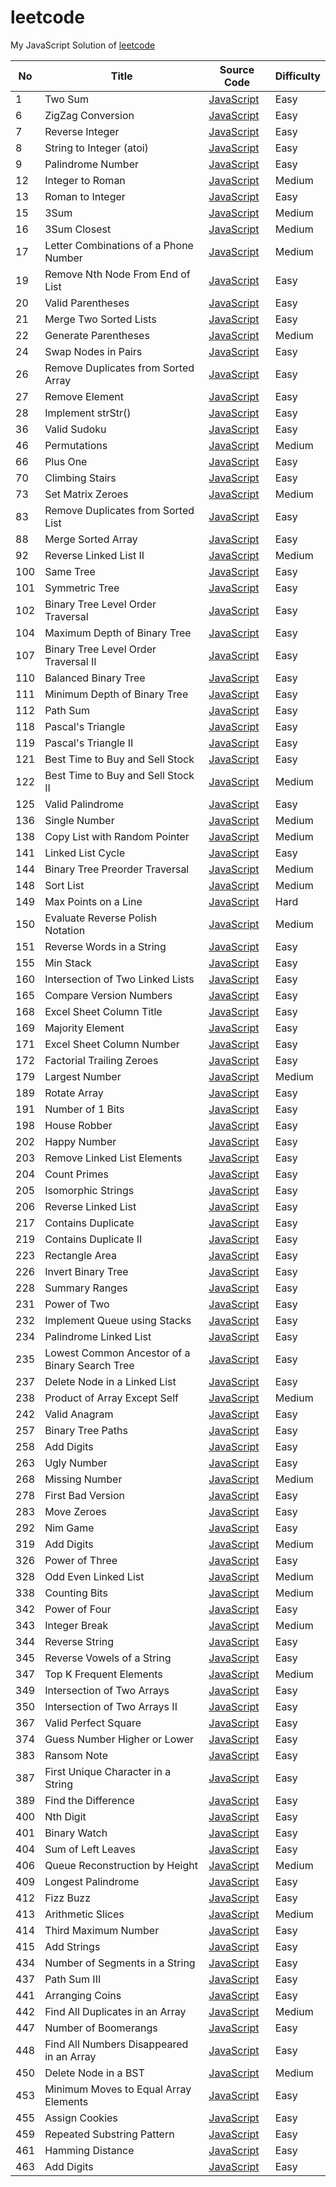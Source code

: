 leetcode
========
My JavaScript Solution of [leetcode](http://oj.leetcode.com/problems/)


| No | Title | Source Code | Difficulty |
|----| ----- | -------- | ---------- |
|1|Two Sum|[JavaScript](https://github.com/duteng/leetcode/tree/master/Algorithms/Two%20Sum)|Easy|
|6|ZigZag Conversion|[JavaScript](https://github.com/duteng/leetcode/tree/master/Algorithms/ZigZag%20Conversion)|Easy|
|7|Reverse Integer|[JavaScript](https://github.com/duteng/leetcode/tree/master/Algorithms/Reverse%20Integer)|Easy|
|8|String to Integer (atoi)|[JavaScript](https://github.com/duteng/leetcode/tree/master/Algorithms/String%20to%20Integer%20(atoi))|Easy|
|9|Palindrome Number|[JavaScript](https://github.com/duteng/leetcode/tree/master/Algorithms/Palindrome%20Number)|Easy|
|12|Integer to Roman|[JavaScript](https://github.com/duteng/leetcode/tree/master/Algorithms/Integer%20to%20Roman)|Medium|
|13|Roman to Integer|[JavaScript](https://github.com/duteng/leetcode/tree/master/Algorithms/Roman%20to%20Integer)|Easy|
|15|3Sum|[JavaScript](https://github.com/duteng/leetcode/tree/master/Algorithms/3Sum)|Medium|
|16|3Sum Closest|[JavaScript](https://github.com/duteng/leetcode/tree/master/Algorithms/3Sum%20Closest)|Medium|
|17|Letter Combinations of a Phone Number|[JavaScript](https://github.com/duteng/leetcode/tree/master/Algorithms/Letter%20Combinations%20of%20a%20Phone%20Number)|Medium|
|19|Remove Nth Node From End of List|[JavaScript](https://github.com/duteng/leetcode/tree/master/Algorithms/Remove%20Nth%20Node%20From%20End%20of%20List)|Easy|
|20|Valid Parentheses|[JavaScript](https://github.com/duteng/leetcode/tree/master/Algorithms/Valid%20Parentheses)|Easy|
|21|Merge Two Sorted Lists|[JavaScript](https://github.com/duteng/leetcode/tree/master/Algorithms/Merge%20Two%20Sorted%20Lists)|Easy|
|22|Generate Parentheses|[JavaScript](https://github.com/duteng/leetcode/tree/master/Algorithms/Generate%20Parentheses)|Medium|
|24|Swap Nodes in Pairs|[JavaScript](https://github.com/duteng/leetcode/tree/master/Algorithms/Swap%20Nodes%20in%20Pairs)|Easy|
|26|Remove Duplicates from Sorted Array|[JavaScript](https://github.com/duteng/leetcode/tree/master/Algorithms/Remove%20Duplicates%20from%20Sorted%20Array)|Easy|
|27|Remove Element|[JavaScript](https://github.com/duteng/leetcode/tree/master/Algorithms/Remove%20Element)|Easy|
|28|Implement strStr()|[JavaScript](https://github.com/duteng/leetcode/tree/master/Algorithms/Implement%20strStr())|Easy|
|36|Valid Sudoku|[JavaScript](https://github.com/duteng/leetcode/tree/master/Algorithms/Valid%20Sudoku)|Easy|
|46|Permutations|[JavaScript](https://github.com/duteng/leetcode/tree/master/Algorithms/Permutations)|Medium|
|66|Plus One|[JavaScript](https://github.com/duteng/leetcode/tree/master/Algorithms/Plus%20One)|Easy|
|70|Climbing Stairs|[JavaScript](https://github.com/duteng/leetcode/tree/master/Algorithms/Climbing%20Stairs)|Easy|
|73|Set Matrix Zeroes|[JavaScript](https://github.com/duteng/leetcode/tree/master/Algorithms/Set%20Matrix%20Zeroes)|Medium|
|83|Remove Duplicates from Sorted List|[JavaScript](https://github.com/duteng/leetcode/tree/master/Algorithms/Remove%20Duplicates%20from%20Sorted%20List)|Easy|
|88|Merge Sorted Array|[JavaScript](https://github.com/duteng/leetcode/tree/master/Algorithms/Merge%20Sorted%20Array)|Easy|
|92|Reverse Linked List II|[JavaScript](https://github.com/duteng/leetcode/tree/master/Algorithms/Reverse%20Linked%20List%20II)|Medium|
|100|Same Tree|[JavaScript](https://github.com/duteng/leetcode/tree/master/Algorithms/Same%20Tree)|Easy|
|101|Symmetric Tree|[JavaScript](https://github.com/duteng/leetcode/tree/master/Algorithms/Symmetric%20Tree)|Easy|
|102|Binary Tree Level Order Traversal|[JavaScript](https://github.com/duteng/leetcode/tree/master/Algorithms/Binary%20Tree%20Level%20Order%20Traversal)|Easy|
|104|Maximum Depth of Binary Tree|[JavaScript](https://github.com/duteng/leetcode/tree/master/Algorithms/Maximum%20Depth%20of%20Binary%20Tree)|Easy|
|107|Binary Tree Level Order Traversal II|[JavaScript](https://github.com/duteng/leetcode/tree/master/Algorithms/Binary%20Tree%20Level%20Order%20Traversal%20II)|Easy|
|110|Balanced Binary Tree|[JavaScript](https://github.com/duteng/leetcode/tree/master/Algorithms/Balanced%20Binary%20Tree)|Easy|
|111|Minimum Depth of Binary Tree|[JavaScript](https://github.com/duteng/leetcode/tree/master/Algorithms/Minimum%20Depth%20of%20Binary%20Tree)|Easy|
|112|Path Sum|[JavaScript](https://github.com/duteng/leetcode/tree/master/Algorithms/Path%20Sum)|Easy|
|118|Pascal's Triangle|[JavaScript](https://github.com/duteng/leetcode/tree/master/Algorithms/Pascal's%20Triangle)|Easy|
|119|Pascal's Triangle II|[JavaScript](https://github.com/duteng/leetcode/tree/master/Algorithms/Pascal's%20Triangle%20II)|Easy|
|121|Best Time to Buy and Sell Stock|[JavaScript](https://github.com/duteng/leetcode/tree/master/Algorithms/Best%20Time%20to%20Buy%20and%20Sell%20Stock)|Easy|
|122|Best Time to Buy and Sell Stock II|[JavaScript](https://github.com/duteng/leetcode/tree/master/Algorithms/Best%20Time%20to%20Buy%20and%20Sell%20Stock%20II)|Medium|
|125|Valid Palindrome|[JavaScript](https://github.com/duteng/leetcode/tree/master/Algorithms/Valid%20Palindrome)|Easy|
|136|Single Number|[JavaScript](https://github.com/duteng/leetcode/tree/master/Algorithms/Single%20Number)|Medium|
|138|Copy List with Random Pointer|[JavaScript](https://github.com/duteng/leetcode/tree/master/Algorithms/Copy%20List%20with%20Random%20Pointer)|Medium|
|141|Linked List Cycle|[JavaScript](https://github.com/duteng/leetcode/tree/master/Algorithms/Linked%20List%20Cycle)|Easy|
|144|Binary Tree Preorder Traversal|[JavaScript](https://github.com/duteng/leetcode/tree/master/Algorithms/Binary%20Tree%20Preorder%20Traversal)|Medium|
|148|Sort List|[JavaScript](https://github.com/duteng/leetcode/tree/master/Algorithms/Sort%20List)|Medium|
|149|Max Points on a Line|[JavaScript](https://github.com/duteng/leetcode/tree/master/Algorithms/Max%20Points%20on%20a%20Line)|Hard|
|150|Evaluate Reverse Polish Notation|[JavaScript](https://github.com/duteng/leetcode/tree/master/Algorithms/Evaluate%20Reverse%20Polish%20Notation)|Medium|
|151|Reverse Words in a String|[JavaScript](https://github.com/duteng/leetcode/tree/master/Algorithms/Reverse%20Words%20in%20a%20String)|Easy|
|155|Min Stack|[JavaScript](https://github.com/duteng/leetcode/tree/master/Algorithms/Min%20Stack)|Easy|
|160|Intersection of Two Linked Lists|[JavaScript](https://github.com/duteng/leetcode/tree/master/Algorithms/Intersection%20of%20Two%20Linked%20Lists)|Easy|
|165|Compare Version Numbers|[JavaScript](https://github.com/duteng/leetcode/tree/master/Algorithms/Compare%20Version%20Numbers)|Easy|
|168|Excel Sheet Column Title|[JavaScript](https://github.com/duteng/leetcode/tree/master/Algorithms/Excel%20Sheet%20Column%20Title)|Easy|
|169|Majority Element|[JavaScript](https://github.com/duteng/leetcode/tree/master/Algorithms/Majority%20Element)|Easy|
|171|Excel Sheet Column Number|[JavaScript](https://github.com/duteng/leetcode/tree/master/Algorithms/Excel%20Sheet%20Column%20Number)|Easy|
|172|Factorial Trailing Zeroes|[JavaScript](https://github.com/duteng/leetcode/tree/master/Algorithms/Factorial%20Trailing%20Zeroes)|Easy|
|179|Largest Number|[JavaScript](https://github.com/duteng/leetcode/tree/master/Algorithms/Largest%20Number)|Medium|
|189|Rotate Array|[JavaScript](https://github.com/duteng/leetcode/tree/master/Algorithms/Rotate%20Array)|Easy|
|191|Number of 1 Bits|[JavaScript](https://github.com/duteng/leetcode/tree/master/Algorithms/Number%20of%201%20Bits)|Easy|
|198|House Robber|[JavaScript](https://github.com/duteng/leetcode/tree/master/Algorithms/House%20Robber)|Easy|
|202|Happy Number|[JavaScript](https://github.com/duteng/leetcode/tree/master/Algorithms/Happy%20Number)|Easy|
|203|Remove Linked List Elements|[JavaScript](https://github.com/duteng/leetcode/tree/master/Algorithms/Remove%20Linked%20List%20Elements)|Easy|
|204|Count Primes|[JavaScript](https://github.com/duteng/leetcode/tree/master/Algorithms/Count%20Primes)|Easy|
|205|Isomorphic Strings|[JavaScript](https://github.com/duteng/leetcode/tree/master/Algorithms/Isomorphic%20Strings)|Easy|
|206|Reverse Linked List|[JavaScript](https://github.com/duteng/leetcode/tree/master/Algorithms/Reverse%20Linked%20List)|Easy|
|217|Contains Duplicate|[JavaScript](https://github.com/duteng/leetcode/tree/master/Algorithms/Contains%20Duplicate)|Easy|
|219|Contains Duplicate II|[JavaScript](https://github.com/duteng/leetcode/tree/master/Algorithms/Contains%20Duplicate%20II)|Easy|
|223|Rectangle Area|[JavaScript](https://github.com/duteng/leetcode/tree/master/Algorithms/Rectangle%20Area)|Easy|
|226|Invert Binary Tree|[JavaScript](https://github.com/duteng/leetcode/tree/master/Algorithms/Invert%20Binary%20Tree)|Easy|
|228|Summary Ranges|[JavaScript](https://github.com/duteng/leetcode/tree/master/Algorithms/Summary%20Ranges)|Easy|
|231|Power of Two|[JavaScript](https://github.com/duteng/leetcode/tree/master/Algorithms/Power%20of%20Two)|Easy|
|232|Implement Queue using Stacks|[JavaScript](https://github.com/duteng/leetcode/tree/master/Algorithms/Implement%20Queue%20using%20Stacks)|Easy|
|234|Palindrome Linked List|[JavaScript](https://github.com/duteng/leetcode/tree/master/Algorithms/Palindrome%20Linked%20List)|Easy|
|235|Lowest Common Ancestor of a Binary Search Tree|[JavaScript](https://github.com/duteng/leetcode/tree/master/Algorithms/Lowest%20Common%20Ancestor%20of%20a%20Binary%20Search%20Tree)|Easy|
|237|Delete Node in a Linked List|[JavaScript](https://github.com/duteng/leetcode/tree/master/Algorithms/Delete%20Node%20in%20a%20Linked%20List)|Easy|
|238|Product of Array Except Self|[JavaScript](https://github.com/duteng/leetcode/tree/master/Algorithms/Product%20of%20Array%20Except%20Self)|Medium|
|242|Valid Anagram|[JavaScript](https://github.com/duteng/leetcode/tree/master/Algorithms/Valid%20Anagram)|Easy|
|257|Binary Tree Paths|[JavaScript](https://github.com/duteng/leetcode/tree/master/Algorithms/Binary%20Tree%20Paths)|Easy|
|258|Add Digits|[JavaScript](https://github.com/duteng/leetcode/tree/master/Algorithms/Add%20Digits)|Easy|
|263|Ugly Number|[JavaScript](https://github.com/duteng/leetcode/tree/master/Algorithms/Ugly%20Number)|Easy|
|268|Missing Number|[JavaScript](https://github.com/duteng/leetcode/tree/master/Algorithms/Missing%20Number)|Medium|
|278|First Bad Version|[JavaScript](https://github.com/duteng/leetcode/tree/master/Algorithms/First%20Bad%20Version)|Easy|
|283|Move Zeroes|[JavaScript](https://github.com/duteng/leetcode/tree/master/Algorithms/Move%20Zeroes)|Easy|
|292|Nim Game|[JavaScript](https://github.com/duteng/leetcode/tree/master/Algorithms/Nim%20Game)|Easy|
|319|Add Digits|[JavaScript](https://github.com/duteng/leetcode/tree/master/Algorithms/Add%20Digits)|Medium|
|326|Power of Three|[JavaScript](https://github.com/duteng/leetcode/tree/master/Algorithms/Power%20of%20Three)|Easy|
|328|Odd Even Linked List|[JavaScript](https://github.com/duteng/leetcode/tree/master/Algorithms/Odd%20Even%20Linked%20List)|Medium|
|338|Counting Bits|[JavaScript](https://github.com/duteng/leetcode/tree/master/Algorithms/Counting%20Bits)|Medium|
|342|Power of Four|[JavaScript](https://github.com/duteng/leetcode/tree/master/Algorithms/Power%20of%20Four)|Easy|
|343|Integer Break|[JavaScript](https://github.com/duteng/leetcode/tree/master/Algorithms/Integer%20Break)|Medium|
|344|Reverse String|[JavaScript](https://github.com/duteng/leetcode/tree/master/Algorithms/Reverse%20String)|Easy|
|345|Reverse Vowels of a String|[JavaScript](https://github.com/duteng/leetcode/tree/master/Algorithms/Reverse%20Vowels%20of%20a%20String)|Easy|
|347|Top K Frequent Elements|[JavaScript](https://github.com/duteng/leetcode/tree/master/Algorithms/Top%20K%20Frequent%20Elements)|Medium|
|349|Intersection of Two Arrays|[JavaScript](https://github.com/duteng/leetcode/tree/master/Algorithms/Intersection%20of%20Two%20Arrays)|Easy|
|350|Intersection of Two Arrays II|[JavaScript](https://github.com/duteng/leetcode/tree/master/Algorithms/Intersection%20of%20Two%20Arrays%20II)|Easy|
|367|Valid Perfect Square|[JavaScript](https://github.com/duteng/leetcode/tree/master/Algorithms/Valid%20Perfect%20Square)|Easy|
|374|Guess Number Higher or Lower|[JavaScript](https://github.com/duteng/leetcode/tree/master/Algorithms/Guess%20Number%20Higher%20or%20Lower)|Easy|
|383|Ransom Note|[JavaScript](https://github.com/duteng/leetcode/tree/master/Algorithms/Ransom%20Note)|Easy|
|387|First Unique Character in a String|[JavaScript](https://github.com/duteng/leetcode/tree/master/Algorithms/First%20Unique%20Character%20in%20a%20String)|Easy|
|389|Find the Difference|[JavaScript](https://github.com/duteng/leetcode/tree/master/Algorithms/Find%20the%20Difference)|Easy|
|400|Nth Digit|[JavaScript](https://github.com/duteng/leetcode/tree/master/Algorithms/Nth%20Digit)|Easy|
|401|Binary Watch|[JavaScript](https://github.com/duteng/leetcode/tree/master/Algorithms/Binary%20Watch)|Easy|
|404|Sum of Left Leaves|[JavaScript](https://github.com/duteng/leetcode/tree/master/Algorithms/Sum%20of%20Left%20Leaves)|Easy|
|406|Queue Reconstruction by Height|[JavaScript](https://github.com/duteng/leetcode/tree/master/Algorithms/Queue%20Reconstruction%20by%20Height)|Medium|
|409|Longest Palindrome|[JavaScript](https://github.com/duteng/leetcode/tree/master/Algorithms/Longest%20Palindrome)|Easy|
|412|Fizz Buzz|[JavaScript](https://github.com/duteng/leetcode/tree/master/Algorithms/Fizz%20Buzz)|Easy|
|413|Arithmetic Slices|[JavaScript](https://github.com/duteng/leetcode/tree/master/Algorithms/Arithmetic%20Slices)|Medium|
|414|Third Maximum Number|[JavaScript](https://github.com/duteng/leetcode/tree/master/Algorithms/Third%20Maximum%20Number)|Easy|
|415|Add Strings|[JavaScript](https://github.com/duteng/leetcode/tree/master/Algorithms/Add%20Strings)|Easy|
|434|Number of Segments in a String|[JavaScript](https://github.com/duteng/leetcode/tree/master/Algorithms/Number%20of%20Segments%20in%20a%20String)|Easy|
|437|Path Sum III|[JavaScript](https://github.com/duteng/leetcode/tree/master/Algorithms/Path%20Sum%20III)|Easy|
|441|Arranging Coins|[JavaScript](https://github.com/duteng/leetcode/tree/master/Algorithms/Arranging%20Coins)|Easy|
|442|Find All Duplicates in an Array|[JavaScript](https://github.com/duteng/leetcode/tree/master/Algorithms/Find%20All%20Duplicates%20in%20an%20Array)|Medium|
|447|Number of Boomerangs|[JavaScript](https://github.com/duteng/leetcode/tree/master/Algorithms/Number%20of%20Boomerangs)|Easy|
|448|Find All Numbers Disappeared in an Array|[JavaScript](https://github.com/duteng/leetcode/tree/master/Algorithms/Find%20All%20Numbers%20Disappeared%20in%20an%20Array)|Easy|
|450|Delete Node in a BST|[JavaScript](https://github.com/duteng/leetcode/tree/master/Algorithms/Delete%20Node%20in%20a%20BST)|Medium|
|453|Minimum Moves to Equal Array Elements|[JavaScript](https://github.com/duteng/leetcode/tree/master/Algorithms/Minimum%20Moves%20to%20Equal%20Array%20Elements)|Easy|
|455|Assign Cookies|[JavaScript](https://github.com/duteng/leetcode/tree/master/Algorithms/Assign%20Cookies)|Easy|
|459|Repeated Substring Pattern|[JavaScript](https://github.com/duteng/leetcode/tree/master/Algorithms/Repeated%20Substring%20Pattern)|Easy|
|461|Hamming Distance|[JavaScript](https://github.com/duteng/leetcode/tree/master/Algorithms/Hamming%20Distance)|Easy|
|463|Add Digits|[JavaScript](https://github.com/duteng/leetcode/tree/master/Algorithms/Add%20Digits)|Easy|
